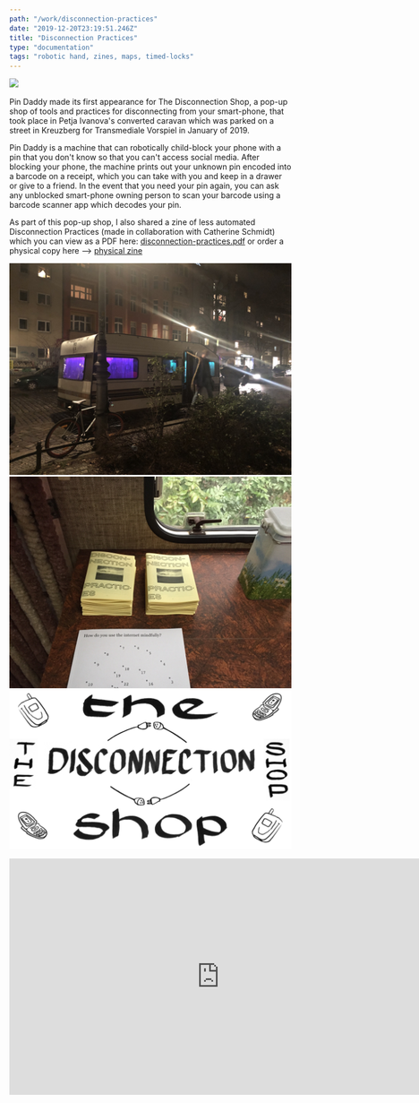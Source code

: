 ```yaml
---
path: "/work/disconnection-practices"
date: "2019-12-20T23:19:51.246Z"
title: "Disconnection Practices"
type: "documentation"
tags: "robotic hand, zines, maps, timed-locks"
---
```


![](disconnection-shop/front.jpg)

Pin Daddy made its first appearance for The Disconnection Shop, a pop-up shop of tools and practices for disconnecting from your smart-phone, that took place in Petja Ivanova's converted caravan which was parked on a street in Kreuzberg for Transmediale Vorspiel in January of 2019.

Pin Daddy is a machine that can robotically child-block your phone with a pin that you don't know so that you can't access social media. After blocking your phone, the machine prints out your unknown pin encoded into a barcode on a receipt, which you can take with you and keep in a drawer or give to a friend. In the event that you need your pin again, you can ask any unblocked smart-phone owning person to scan your barcode using a barcode scanner app which decodes your pin. 

As part of this pop-up shop, I also shared a zine of less automated Disconnection Practices (made in collaboration with Catherine Schmidt) which you can view as a PDF here: 
[disconnection-practices.pdf](https://arena-attachments.s3.amazonaws.com/3568310/9d8420005d1ff7ac32825f91553fa294.pdf?1549377955) 
or order a physical copy here --> [physical zine](http://canalswans.net/zines/disconnection-practices)

![](disconnection-shop/caravan.jpg)
![](disconnection-shop/zines.jpeg)
![](disconnection-shop/the-disconnection-shop.png)

<iframe src="https://vimeo.com/315455831" width="750" height="422" frameborder="0" webkitallowfullscreen mozallowfullscreen allowfullscreen></iframe>

